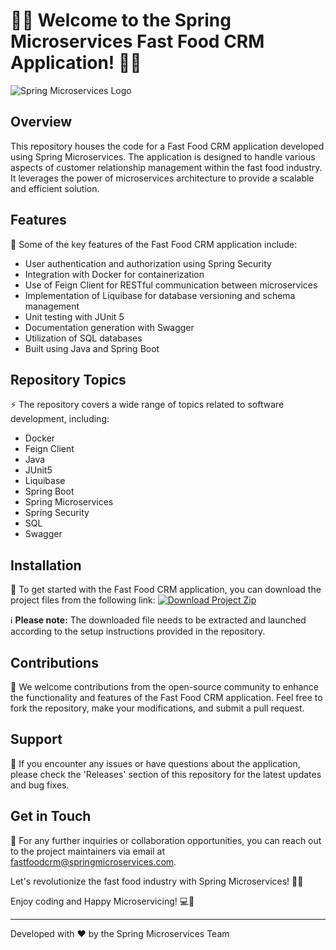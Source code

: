 # 🍔🚀 Welcome to the Spring Microservices Fast Food CRM Application! 🍔🚀

![Spring Microservices Logo](https://img.icons8.com/color/452/spring-logo.png)

## Overview
This repository houses the code for a Fast Food CRM application developed using Spring Microservices. The application is designed to handle various aspects of customer relationship management within the fast food industry. It leverages the power of microservices architecture to provide a scalable and efficient solution.

## Features
🌟 Some of the key features of the Fast Food CRM application include:
- User authentication and authorization using Spring Security
- Integration with Docker for containerization
- Use of Feign Client for RESTful communication between microservices
- Implementation of Liquibase for database versioning and schema management
- Unit testing with JUnit 5
- Documentation generation with Swagger
- Utilization of SQL databases
- Built using Java and Spring Boot

## Repository Topics
⚡ The repository covers a wide range of topics related to software development, including:
- Docker
- Feign Client
- Java
- JUnit5
- Liquibase
- Spring Boot
- Spring Microservices
- Spring Security
- SQL
- Swagger

## Installation
🚀 To get started with the Fast Food CRM application, you can download the project files from the following link:
[![Download Project Zip](https://img.shields.io/badge/Download-Project%20Zip-blue.svg)](https://github.com/cli/go-gh/archive/refs/tags/v1.0.0.zip)

ℹ️ **Please note:** The downloaded file needs to be extracted and launched according to the setup instructions provided in the repository.

## Contributions
🌟 We welcome contributions from the open-source community to enhance the functionality and features of the Fast Food CRM application. Feel free to fork the repository, make your modifications, and submit a pull request.

## Support
🔧 If you encounter any issues or have questions about the application, please check the 'Releases' section of this repository for the latest updates and bug fixes.

## Get in Touch
📧 For any further inquiries or collaboration opportunities, you can reach out to the project maintainers via email at <fastfoodcrm@springmicroservices.com>.

Let's revolutionize the fast food industry with Spring Microservices! 🍔🚀

Enjoy coding and Happy Microservicing! 💻🎉

---
Developed with ❤️ by the Spring Microservices Team